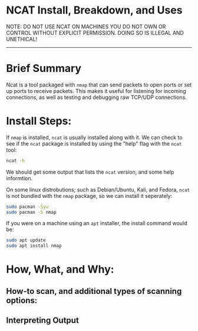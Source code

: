 # NCAT Install, Breakdown, and Uses

NOTE: DO NOT USE NCAT ON MACHINES YOU DO NOT OWN OR CONTROL WITHOUT EXPLICIT PERMISSION. DOING SO IS ILLEGAL AND UNETHICAL!

---

# Brief Summary

Ncat is a tool packaged with `nmap` that can send packets to open ports or set up ports to receive packets. This makes it useful for listening for incoming connections, as well as testing and debugging raw TCP/UDP connections.

# Install Steps:

If `nmap` is installed, `ncat` is usually installed along with it. We can check to see if the `ncat` package is installed by using the "help" flag with the `ncat` tool:
```bash
ncat -h
```

We should get some output that lists the `ncat` version, and some help informtion.

On some linux distrobutions; such as Debian/Ubuntu, Kali, and Fedora, `ncat` is not bundled with the `nmap` package, so we can install it seperately:
```bash
sudo pacman -Syu
sudo pacman -S nmap
```

If you were on a machine using an `apt` installer, the install command would be:
```bash
sudo apt update
sudo apt install nmap
```

# How, What, and Why:

## How-to scan, and additional types of scanning options:

## Interpreting Output
